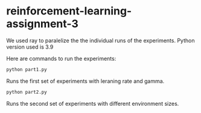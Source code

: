 # reinforcement-learning-assignment-3
We used ray to paralelize the the individual runs of the experiments.
Python version used is 3.9

Here are commands to run the experiments:


```bash
python part1.py
```
Runs the first set of experiments with leraning rate and gamma.


```bash
python part2.py
```
Runs the second set of experiments with different environment sizes. 

